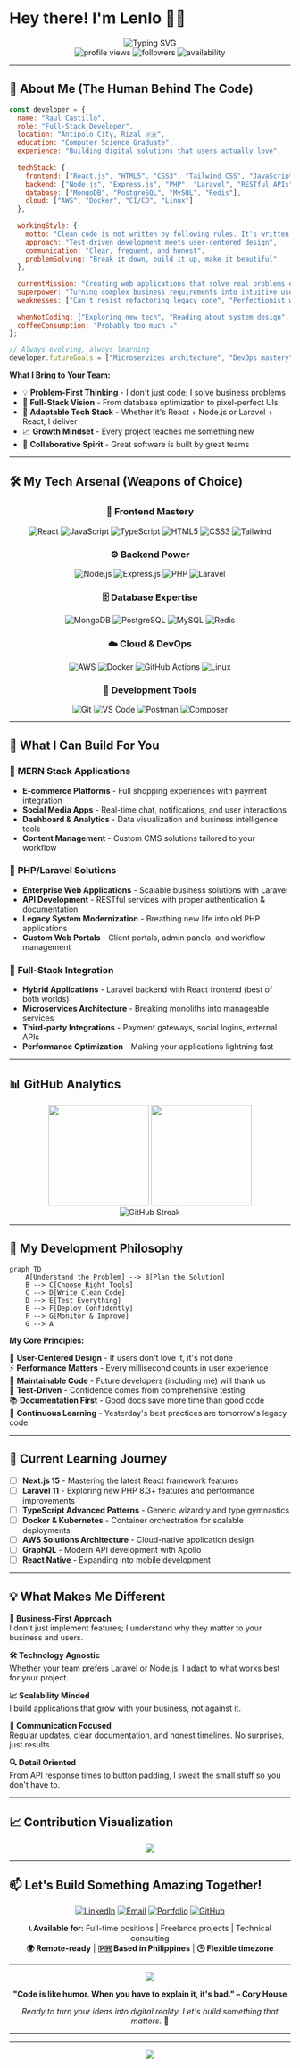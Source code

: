# Hey there! I'm Lenlo 👨‍💻

<div align="center">
  <img src="https://readme-typing-svg.herokuapp.com?font=Fira+Code&size=30&duration=2500&pause=800&color=36BCF7&center=true&vCenter=true&width=800&lines=Full-Stack+Developer+%7C+Problem+Solver;MERN+%2B+PHP+%7C+React+%2B+Laravel;Building+Tomorrow's+Web+Today;API+Architect+%7C+Database+Wizard;Clean+Code+%7C+Scalable+Solutions;Coffee+%E2%86%92+Code+%E2%86%92+Repeat+%E2%98%95" alt="Typing SVG" />
</div>

<div align="center">
  <img src="https://komarev.com/ghpvc/?username=lenlo121500&label=Profile%20views&color=0e75b6&style=flat" alt="profile views" />
  <img src="https://img.shields.io/github/followers/lenlo121500?label=Followers&style=social" alt="followers" />
  <img src="https://img.shields.io/badge/Availability-Open%20to%20Work-brightgreen" alt="availability" />
</div>

---

## 🚀 About Me (The Human Behind The Code)

```javascript
const developer = {
  name: "Raul Castillo",
  role: "Full-Stack Developer",
  location: "Antipolo City, Rizal 🇵🇭",
  education: "Computer Science Graduate",
  experience: "Building digital solutions that users actually love",
  
  techStack: {
    frontend: ["React.js", "HTML5", "CSS3", "Tailwind CSS", "JavaScript ES6+"],
    backend: ["Node.js", "Express.js", "PHP", "Laravel", "RESTful APIs"],
    database: ["MongoDB", "PostgreSQL", "MySQL", "Redis"],
    cloud: ["AWS", "Docker", "CI/CD", "Linux"]
  },
  
  workingStyle: {
    motto: "Clean code is not written by following rules. It's written by someone who cares.",
    approach: "Test-driven development meets user-centered design",
    communication: "Clear, frequent, and honest",
    problemSolving: "Break it down, build it up, make it beautiful"
  },
  
  currentMission: "Creating web applications that solve real problems elegantly",
  superpower: "Turning complex business requirements into intuitive user experiences",
  weaknesses: ["Can't resist refactoring legacy code", "Perfectionist with UI details"],
  
  whenNotCoding: ["Exploring new tech", "Reading about system design", "Playing guitar"],
  coffeeConsumption: "Probably too much ☕"
};

// Always evolving, always learning
developer.futureGoals = ["Microservices architecture", "DevOps mastery", "Team leadership"];
```

**What I Bring to Your Team:**
- 💡 **Problem-First Thinking** - I don't just code; I solve business problems
- 🎯 **Full-Stack Vision** - From database optimization to pixel-perfect UIs
- 🔄 **Adaptable Tech Stack** - Whether it's React + Node.js or Laravel + React, I deliver
- 📈 **Growth Mindset** - Every project teaches me something new
- 🤝 **Collaborative Spirit** - Great software is built by great teams

---

## 🛠️ My Tech Arsenal (Weapons of Choice)

<div align="center">

### 🎨 Frontend Mastery
![React](https://img.shields.io/badge/React-20232A?style=for-the-badge&logo=react&logoColor=61DAFB)
![JavaScript](https://img.shields.io/badge/JavaScript-F7DF1E?style=for-the-badge&logo=javascript&logoColor=black)
![TypeScript](https://img.shields.io/badge/TypeScript-007ACC?style=for-the-badge&logo=typescript&logoColor=white)
![HTML5](https://img.shields.io/badge/HTML5-E34F26?style=for-the-badge&logo=html5&logoColor=white)
![CSS3](https://img.shields.io/badge/CSS3-1572B6?style=for-the-badge&logo=css3&logoColor=white)
![Tailwind](https://img.shields.io/badge/Tailwind_CSS-38B2AC?style=for-the-badge&logo=tailwind-css&logoColor=white)

### ⚙️ Backend Power
![Node.js](https://img.shields.io/badge/Node.js-43853D?style=for-the-badge&logo=node.js&logoColor=white)
![Express.js](https://img.shields.io/badge/Express.js-404D59?style=for-the-badge&logo=express&logoColor=white)
![PHP](https://img.shields.io/badge/PHP-777BB4?style=for-the-badge&logo=php&logoColor=white)
![Laravel](https://img.shields.io/badge/Laravel-FF2D20?style=for-the-badge&logo=laravel&logoColor=white)

### 🗄️ Database Expertise
![MongoDB](https://img.shields.io/badge/MongoDB-4EA94B?style=for-the-badge&logo=mongodb&logoColor=white)
![PostgreSQL](https://img.shields.io/badge/PostgreSQL-316192?style=for-the-badge&logo=postgresql&logoColor=white)
![MySQL](https://img.shields.io/badge/MySQL-00000F?style=for-the-badge&logo=mysql&logoColor=white)
![Redis](https://img.shields.io/badge/Redis-DC382D?style=for-the-badge&logo=redis&logoColor=white)

### ☁️ Cloud & DevOps
![AWS](https://img.shields.io/badge/AWS-232F3E?style=for-the-badge&logo=amazon-aws&logoColor=white)
![Docker](https://img.shields.io/badge/Docker-2496ED?style=for-the-badge&logo=docker&logoColor=white)
![GitHub Actions](https://img.shields.io/badge/GitHub_Actions-2088FF?style=for-the-badge&logo=githubactions&logoColor=white)
![Linux](https://img.shields.io/badge/Linux-FCC624?style=for-the-badge&logo=linux&logoColor=black)

### 🔧 Development Tools
![Git](https://img.shields.io/badge/Git-F05032?style=for-the-badge&logo=git&logoColor=white)
![VS Code](https://img.shields.io/badge/VS_Code-007ACC?style=for-the-badge&logo=visual-studio-code&logoColor=white)
![Postman](https://img.shields.io/badge/Postman-FF6C37?style=for-the-badge&logo=postman&logoColor=white)
![Composer](https://img.shields.io/badge/Composer-885630?style=for-the-badge&logo=composer&logoColor=white)

</div>

---

## 💼 What I Can Build For You

### 🎯 **MERN Stack Applications**
- **E-commerce Platforms** - Full shopping experiences with payment integration
- **Social Media Apps** - Real-time chat, notifications, and user interactions
- **Dashboard & Analytics** - Data visualization and business intelligence tools
- **Content Management** - Custom CMS solutions tailored to your workflow

### 🎯 **PHP/Laravel Solutions**
- **Enterprise Web Applications** - Scalable business solutions with Laravel
- **API Development** - RESTful services with proper authentication & documentation
- **Legacy System Modernization** - Breathing new life into old PHP applications
- **Custom Web Portals** - Client portals, admin panels, and workflow management

### 🎯 **Full-Stack Integration**
- **Hybrid Applications** - Laravel backend with React frontend (best of both worlds)
- **Microservices Architecture** - Breaking monoliths into manageable services
- **Third-party Integrations** - Payment gateways, social logins, external APIs
- **Performance Optimization** - Making your applications lightning fast

---

## 📊 GitHub Analytics

<div align="center">
  <img height="180em" src="https://github-readme-stats.vercel.app/api?username=lenlo121500&show_icons=true&theme=tokyonight&include_all_commits=true&count_private=true"/>
  <img height="180em" src="https://github-readme-stats.vercel.app/api/top-langs/?username=lenlo121500&layout=compact&langs_count=8&theme=tokyonight"/>
</div>

<div align="center">
  <img src="https://github-readme-streak-stats.herokuapp.com/?user=lenlo121500&theme=tokyonight" alt="GitHub Streak" />
</div>

---

## 🎯 My Development Philosophy

```mermaid
graph TD
    A[Understand the Problem] --> B[Plan the Solution]
    B --> C[Choose Right Tools]
    C --> D[Write Clean Code]
    D --> E[Test Everything]
    E --> F[Deploy Confidently]
    F --> G[Monitor & Improve]
    G --> A
```

**My Core Principles:**

🎨 **User-Centered Design** - If users don't love it, it's not done  
⚡ **Performance Matters** - Every millisecond counts in user experience  
🔧 **Maintainable Code** - Future developers (including me) will thank us  
🧪 **Test-Driven** - Confidence comes from comprehensive testing  
📚 **Documentation First** - Good docs save more time than good code  
🔄 **Continuous Learning** - Yesterday's best practices are tomorrow's legacy code  

---

## 🚀 Current Learning Journey

- [ ] **Next.js 15** - Mastering the latest React framework features
- [ ] **Laravel 11** - Exploring new PHP 8.3+ features and performance improvements
- [ ] **TypeScript Advanced Patterns** - Generic wizardry and type gymnastics
- [ ] **Docker & Kubernetes** - Container orchestration for scalable deployments
- [ ] **AWS Solutions Architecture** - Cloud-native application design
- [ ] **GraphQL** - Modern API development with Apollo
- [ ] **React Native** - Expanding into mobile development

---

## 💡 What Makes Me Different

**🎯 Business-First Approach**  
I don't just implement features; I understand why they matter to your business and users.

**🛠️ Technology Agnostic**  
Whether your team prefers Laravel or Node.js, I adapt to what works best for your project.

**📈 Scalability Minded**  
I build applications that grow with your business, not against it.

**🤝 Communication Focused**  
Regular updates, clear documentation, and honest timelines. No surprises, just results.

**🔍 Detail Oriented**  
From API response times to button padding, I sweat the small stuff so you don't have to.

---

## 📈 Contribution Visualization

<div align="center">
  <img src="https://github-readme-activity-graph.vercel.app/graph?username=lenlo121500&theme=tokyo-night&bg_color=1a1b27&color=70a5fd&line=bf91f3&point=38bdae&area=true&hide_border=true" />
</div>

---

## 📫 Let's Build Something Amazing Together!

<div align="center">
  
[![LinkedIn](https://img.shields.io/badge/LinkedIn-Let's_Connect-0077B5?style=for-the-badge&logo=linkedin&logoColor=white)](https://linkedin.com/in/raulc8808)
[![Email](https://img.shields.io/badge/Email-raulc8808@gmail.com-D14836?style=for-the-badge&logo=gmail&logoColor=white)](mailto:raulc8808@gmail.com)
[![Portfolio](https://img.shields.io/badge/Portfolio-View_My_Work-000000?style=for-the-badge&logo=About.me&logoColor=white)](https://lenlo121500.github.io/lenlodev-portfolio)
[![GitHub](https://img.shields.io/badge/GitHub-Follow_Me-100000?style=for-the-badge&logo=github&logoColor=white)](https://github.com/lenlo121500)

**📞 Available for:** Full-time positions | Freelance projects | Technical consulting  
**🌍 Remote-ready** | **🇵🇭 Based in Philippines** | **🕒 Flexible timezone**

</div>

---

<div align="center">
  <img src="https://quotes-github-readme.vercel.app/api?type=horizontal&theme=tokyonight" />
</div>

<div align="center">
  
**"Code is like humor. When you have to explain it, it's bad." – Cory House**

*Ready to turn your ideas into digital reality. Let's build something that matters.* 🚀

---

</div>

---

<div align="center">
  <img src="https://capsule-render.vercel.app/api?type=waving&color=gradient&height=100&section=footer"/>
</div>

